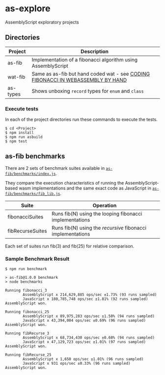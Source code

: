 # as-explore
AssemblyScript exploratory projects

## Directories

Project|Description
-------|-----------
as-fib|Implementation of a fibonacci algorithm using AssemblyScript
wat-fib|Same as as-fib but hand coded wat - see [CODING FIBONACCI IN WEBASSEMBLY BY HAND](https://www.youtube.com/watch?v=zRfAZihtLus)
as-types|Shows unboxing `record` types for `enum` and `class`

### Execute tests
In each of the project directories run these commands to execute the tests.

```
$ cd <Project>
$ npm install
$ npm run asbuild
$ npm test
```


## as-fib benchmarks
There are 2 sets of benchmark suites available in [`as-fib/benchmarks/index.js`](./as-fib/benchmarks/index.js).

They compare the execution characteristics of running the AssemblyScript-based wasm implementations and the same exact code as JavaScript in [`as-fib/benchmarks/fib_lib.js`](./as-fib/benchmarks/fib_lib.js).

Suite|Operation
-----|---------
fibonacciSuites|Runs fib(N) using the looping fibonacci implementations
fibRecurseSuites|Runs fib(N) using the _recursive_ fibonacci implementations

Each set of suites run fib(3) and fib(25) for relative comparison.

### Sample Benchmark Result
```
$ npm run benchmark

> as-fib@1.0.0 benchmark
> node benchmarks

Running fibonacci_3
        AssemblyScript x 214,629,885 ops/sec ±1.73% (93 runs sampled)
        JavaScript x 180,785,748 ops/sec ±1.81% (92 runs sampled)
AssemblyScript won.

Running fibonacci_25
        AssemblyScript x 89,975,283 ops/sec ±1.58% (94 runs sampled)
        JavaScript x 43,394,004 ops/sec ±0.69% (96 runs sampled)
AssemblyScript won.

Running fibRecurse_3
        AssemblyScript x 68,734,430 ops/sec ±0.68% (94 runs sampled)
        JavaScript x 47,129,723 ops/sec ±1.01% (97 runs sampled)
AssemblyScript won.

Running fibRecurse_25
        AssemblyScript x 1,650 ops/sec ±1.01% (96 runs sampled)
        JavaScript x 931 ops/sec ±0.33% (96 runs sampled)
AssemblyScript won.
```
